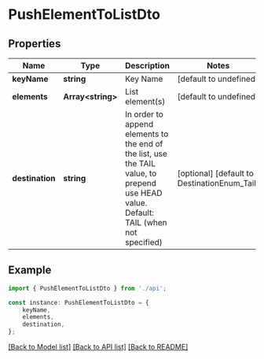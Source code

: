 # PushElementToListDto


## Properties

Name | Type | Description | Notes
------------ | ------------- | ------------- | -------------
**keyName** | **string** | Key Name | [default to undefined]
**elements** | **Array&lt;string&gt;** | List element(s) | [default to undefined]
**destination** | **string** | In order to append elements to the end of the list, use the TAIL value, to prepend use HEAD value. Default: TAIL (when not specified) | [optional] [default to DestinationEnum_Tail]

## Example

```typescript
import { PushElementToListDto } from './api';

const instance: PushElementToListDto = {
    keyName,
    elements,
    destination,
};
```

[[Back to Model list]](../README.md#documentation-for-models) [[Back to API list]](../README.md#documentation-for-api-endpoints) [[Back to README]](../README.md)
